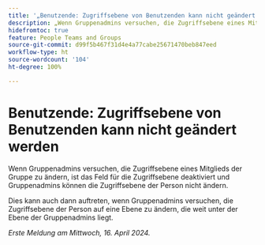```yaml
---
title: '„Benutzende: Zugriffsebene von Benutzenden kann nicht geändert werden“'
description: „Wenn Gruppenadmins versuchen, die Zugriffsebene eines Mitglieds der Gruppe zu ändern, ist das Feld für die Zugriffsebene deaktiviert und Gruppenadmins können die Zugriffsebene der Person nicht ändern.“
hidefromtoc: true
feature: People Teams and Groups
source-git-commit: d99f5b467f31d4e4a77cabe25671470beb847eed
workflow-type: ht
source-wordcount: '104'
ht-degree: 100%

---
```



# Benutzende: Zugriffsebene von Benutzenden kann nicht geändert werden

<!--

>[!NOTE]
>
>This issue was fixed on May 9, 2024.

-->

Wenn Gruppenadmins versuchen, die Zugriffsebene eines Mitglieds der Gruppe zu ändern, ist das Feld für die Zugriffsebene deaktiviert und Gruppenadmins können die Zugriffsebene der Person nicht ändern.

Dies kann auch dann auftreten, wenn Gruppenadmins versuchen, die Zugriffsebene der Person auf eine Ebene zu ändern, die weit unter der Ebene der Gruppenadmins liegt.

_Erste Meldung am Mittwoch, 16. April 2024._

